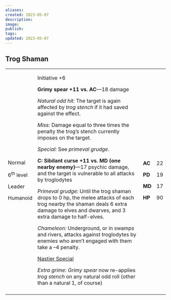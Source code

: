 ```yaml
---
aliases: 
created: 2023-05-07
description: 
image: 
publish: 
tags: 
updated: 2023-05-07
---
```


## Trog Shaman

<table>
<colgroup>
<col style="width: 16%" />
<col style="width: 72%" />
<col style="width: 5%" />
<col style="width: 5%" />
</colgroup>
<tbody>
<tr class="odd">
<td><p>Normal</p>
<p>6<sup>th</sup> level</p>
<p>Leader</p>
<p>Humanoid</p></td>
<td><p>Initiative +6</p>
<p><strong>Grimy spear +11 vs. AC</strong>—18 damage</p>
<p><em>Natural odd hit:</em> The target is again affected by <em>trog
stench</em> if it had saved against the effect.</p>
<p><em>Miss:</em> Damage equal to three times the penalty the trog’s
stench currently imposes on the target.</p>
<p><em>Special:</em> See <em>primeval grudge</em>.</p>
<p><strong>C: Sibilant curse +11 vs. MD (one nearby enemy)</strong>—17
psychic damage, and the target is vulnerable to all attacks by
troglodytes</p>
<p><em>Primeval grudge:</em> Until the trog shaman drops to 0 hp, the
melee attacks of each trog nearby the shaman deals 6 extra damage to
elves and dwarves, and 3 extra damage to half-elves.</p>
<p><em>Chameleon:</em> Underground, or in swamps and rivers, attacks
against troglodytes by enemies who aren’t engaged with them take a –4
penalty.</p>
<p><u>Nastier Special</u></p>
<p><em>Extra grime:</em> <em>Grimy spear</em> now re-applies <em>trog
stench</em> on any natural odd roll (other than a natural 1, of
course)</p></td>
<td><p><strong>AC</strong></p>
<p><strong>PD</strong></p>
<p><strong>MD</strong></p>
<p><strong>HP</strong></p></td>
<td><p>22</p>
<p>19</p>
<p>17</p>
<p>90</p></td>
</tr>
<tr class="even">
<td></td>
<td></td>
<td></td>
<td></td>
</tr>
</tbody>
</table>

